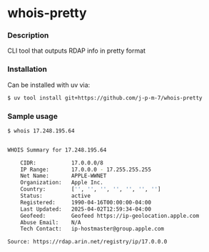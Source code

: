 # whois-pretty

### Description

CLI tool that outputs RDAP info in pretty format

### Installation

Can be installed with uv via:

```bash
$ uv tool install git+https://github.com/j-p-m-7/whois-pretty
```

### Sample usage

```bash
$ whois 17.248.195.64


WHOIS Summary for 17.248.195.64

	CIDR:           17.0.0.0/8
	IP Range:       17.0.0.0 - 17.255.255.255
	Net Name:       APPLE-WWNET
	Organization:   Apple Inc.
	Country:        ['', '', '', '', '', '', '']
	Status:         active
	Registered:     1990-04-16T00:00:00-04:00
	Last Updated:   2025-04-02T12:59:34-04:00
	Geofeed:        Geofeed https://ip-geolocation.apple.com
	Abuse Email:    N/A
	Tech Contact:   ip-hostmaster@group.apple.com

Source: https://rdap.arin.net/registry/ip/17.0.0.0
```